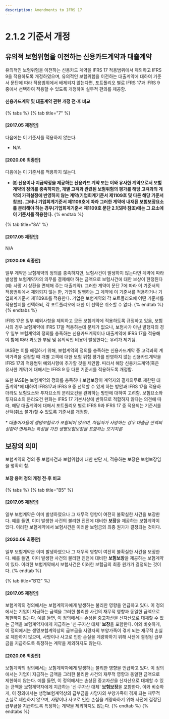```yaml
---
description: Amendments to IFRS 17
---
```


# 2.1.2 기준서 개정

## 유의적 보험위험을 이전하는 신용카드계약과 대출계약

유의적인 보험위험을 이전하는 신용카드 계약을 IFRS 17 적용범위에서 제외하고 IFRS 9을 적용하도록 개정하였으며, 유의적인 보험위험을 이전하는 대출계약에 대하여 기준서 문단에 따라 적용범위에서 배제되지 않는다면, 포트폴리오 별로 IFRS 17과 IFRS 9 중에서 선택하여 적용할 수 있도록 개정하여 실무적 편의를 제공함.

#### 신용카드계약 및 대출계약 관련 개정 전·후 비교&#x20;

{% tabs %}
{% tab title="7" %}
#### **\[2017.05 제정안]**

다음에는 이 기준서를 적용하지 않는다.&#x20;

* N/A

####

#### **\[2020.06 최종안]**&#x20;

다음에는 이 기준서를 적용하지 않는다.&#x20;

* **⑻ 신용이나 지급약정을 제공하는 신용카드 계약 또는 이와 유사한 계약으로서 보험계약의 정의를 충족하지만, 개별 고객과 관련된 보험위험의 평가를 해당 고객과의 계약의 가격설정에 반영하지 않는 계약(기업회계기준서 제1109호 및 다른 해당 기준서 참조). 그러나 기업회계기준서 제1109호에 따라 그러한 계약에 내재된 보험보장요소를 분리해야 하는 경우(기업회계기준서 제1109호 문단 2.1⑸㈑ 참조)에는 그 요소에 이 기준서를 적용한다.**
{% endtab %}

{% tab title="8A" %}
#### **\[2017.05 제정안]**

N/A



#### **\[2020.06 최종안]**&#x20;

일부 계약은 보험계약의 정의를 충족하지만, 보험사건이 발생하지 않는다면 계약에 따라 발생할 보험계약자의 의무를 결제해야 하는 금액으로 보험사건에 대한 보상이 한정된다(예: 사망 시 상환을 면제해 주는 대출계약). 그러한 계약이 문단 7에 따라 이 기준서의 적용범위에서 제외되지 않는 한, 기업이 발행하는 그 계약에 이 기준서를 적용하거나 기업회계기준서 제1109호를 적용한다. 기업은 보험계약의 각 포트폴리오에 어떤 기준서를 적용할지를 선택하되, 각 포트폴리오에 대한 이 선택은 취소할 수 없다.&#x20;
{% endtab %}
{% endtabs %}

IFRS 17은 일부 예외사항을 제외하고 모든 보험계약에 적용하도록 규정하고 있음, 보험사의 경우 보험계약에 IFRS 17을 적용하는데 문제가 없으나, 보험사가 아닌 발행자의 경우 일부 보험계약의 정의를 충족하는 신용카드계약이나 대출계약에 IFRS 17을 적용해야 함에 따라 과도한 부담 및 유의적인 비용이 발생한다는 우려가 제기됨.

IASB는 이를 해결하기 위해, 보험계약의 정의를 충족하는 신용카드계약 중 고객과의 계약가격을 설정할 때 개별 고객에 대한 보험 위험 평가를 반영하지 않는 신용카드계약을 IFRS 17의 적용범위 예외사항에 추가할 것을 제안함. 따라서 해당 신용카드계약(혹은 유사한 계약)에 대해서는 IFRS 9 등 다른 기준서를 적용하도록 개정함.

또한 IASB는 보험계약의 정의를 충족하나 보험보장이 계약자의 결제의무로 제한된 대출계약\*에 대하여 IFRS17과 IFRS 9 중 선택할 수 있게 하는 방안과 IFRS 17을 적용하더라도 보험요소와 투자요소의 분리요건을 완화하는 방안에 대하여 고려함. 보험요소와 투자요소의 분리요건 완화는 IFRS 17 기본사상에 반하므로 적합하지 않다는 의견에 따라, 해당 대출계약에 대해서 포트폴리오 별로 IFRS 9과 IFRS 17 중 적용되는 기준서를 선택(취소 불가)할 수 있도록 기준서를 개정함.&#x20;

_\* 대출이자율에 생명보험료가 포함되어 있으며, 차입자가 사망하는 경우 대출금 잔액의 상환이 면제되는 특성을 가진 생명보험보장을 포함하는 모기지론_&#x20;

## 보장의 의미&#x20;

보험계약의 정의 중 보험사건과 보험위험에 대한 판단 시, 적용하는 보장은 보험보장임을 명확히 함.&#x20;

#### 보장 용어 정의 개정 전·후 비교&#x20;

{% tabs %}
{% tab title="B5" %}
#### **\[2017.05 제정안]**

일부 보험계약은 이미 발생하였으나 그 재무적 영향이 여전히 불확실한 사건을 보장한다. 예를 들면, 이미 발생한 사건의 불리한 진전에 대비한 **보장**을 제공하는 보험계약이 있다. 이러한 보험계약에서 보험사건은 이러한 보험금의 최종 원가가 결정되는 것이다.&#x20;



#### **\[2020.06 최종안]**&#x20;

일부 보험계약은 이미 발생하였으나 그 재무적 영향이 여전히 불확실한 사건을 보장한다. 예를 들면, 이미 발생한 사건의 불리한 진전에 대비한 **보험보장**을 제공하는 보험계약이 있다. 이러한 보험계약에서 보험사건은 이러한 보험금의 최종 원가가 결정되는 것이다.
{% endtab %}

{% tab title="B12" %}
#### **\[2017.05 제정안]**

보험계약의 정의에서는 보험계약자에게 발생하는 불리한 영향을 언급하고 있다. 이 정의에서는 기업이 지급하는 금액을 그러한 불리한 사건의 재무적 영향과 동일한 금액으로 제한하지 않는다. 예를 들면, 이 정의에서는 손상된 중고자산을 신자산으로 대체할 수 있는 금액을 보험계약자에게 지급하는 '신·구자산 대체' **보장**을 포함한다. 이와 비슷하게, 이 정의에서는 생명보험계약상의 급부금을 사망자의 부양가족이 겪게 되는 재무적 손실로 제한하지 않으며, 사망이나 사고로 인한 손실을 계량화하기 위해 사전에 결정된 급부금을 지급하도록 특정하는 계약을 제외하지도 않는다.

#### **\[2020.06 최종안]**&#x20;

보험계약의 정의에서는 보험계약자에게 발생하는 불리한 영향을 언급하고 있다. 이 정의에서는 기업이 지급하는 금액을 그러한 불리한 사건의 재무적 영향과 동일한 금액으로 제한하지 않는다. 예를 들면, 이 정의에서는 손상된 중고자산을 신자산으로 대체할 수 있는 금액을 보험계약자에게 지급하는 '신·구자산 대체' **보험보장**을 포함한다. 이와 비슷하게, 이 정의에서는 생명보험계약상의 급부금을 사망자의 부양가족이 겪게 되는 재무적 손실로 제한하지 않으며, 사망이나 사고로 인한 손실을 계량화하기 위해 사전에 결정된 급부금을 지급하도록 특정하는 계약을 제외하지도 않는다.
{% endtab %}
{% endtabs %}

